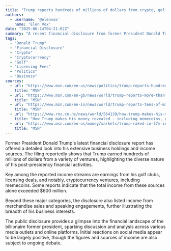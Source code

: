 ```yaml
---
title: "Trump reports hundreds of millions of dollars from crypto, golf, licensing fees"
authors:
  - username: '@elenvox'
    name: 'Elen Vox'
date: "2025-06-14T04:21:02Z"
summary: "A recent financial disclosure from former President Donald Trump reveals significant income streams from diverse ventures, including cryptocurrency, golf clubs, and licensing deals, reportedly totaling over $600 million."
tags:
  - "Donald Trump"
  - "Financial Disclosure"
  - "Crypto"
  - "Cryptocurrency"
  - "Golf"
  - "Licensing Fees"
  - "Politics"
  - "Business"
sources:
  - url: "https://www.msn.com/en-us/news/politics/trump-reports-hundreds-of-millions-of-dollars-from-crypto-golf-licensing-fees/ar-AA1GGsFV"
    title: "MSN"
  - url: "https://www.msn.com/en-gb/news/world/trump-reports-more-than-600-million-in-income-from-crypto-golf-licensing-fees/ar-AA1GGQEf"
    title: "MSN"
  - url: "https://www.msn.com/en-in/news/world/trump-reports-tens-of-millions-in-income-from-crypto-ventures/ar-AA1GGBND"
    title: "MSN"
  - url: "https://www.rnz.co.nz/news/world/564139/how-trump-makes-his-money-revealed-including-memecoins-golf-and-licensing-fees"
    title: "How Trump makes his money revealed - including memecoins, golf and licensing fees"
  - url: "https://www.msn.com/en-us/money/markets/trump-raked-in-57m-income-from-family-crypto-firm-seven-figures-from-guitars-sneakers-watches-and-books-financial-disclosure/ar-AA1GGjZn"
    title: "MSN"
---
```


Former President Donald Trump's latest financial disclosure report has offered a detailed look into his extensive business holdings and income sources. The filing reportedly shows that Trump earned hundreds of millions of dollars from a variety of ventures, highlighting the diverse nature of his post-presidency financial activities.

Key among the reported income streams are earnings from his golf clubs, licensing deals, and notably, cryptocurrency ventures, including memecoins. Some reports indicate that the total income from these sources alone exceeded $600 million.

Beyond these major categories, the disclosure also listed income from merchandise sales and speaking engagements, further illustrating the breadth of his business interests.

The public disclosure provides a glimpse into the financial landscape of the billionaire former president, sparking discussion and analysis across various media outlets and online platforms. Initial reactions on social media appear to be largely positive, though the figures and sources of income are also subject to ongoing debate.
